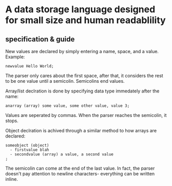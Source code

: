 # A data storage language designed for small size and human readablility
## specification & guide
New values are declared by simply entering a name, space, and a value. Example:
```
newvalue Hello World;
```
The parser only cares about the first space, after that, it considers the rest to be one value until a semicolin. Semicolins end values.

Array/list declration is done by specifying data type immedately after the name:
```
anarray (array) some value, some other value, value 3;
```
Values are seperated by commas. When the parser reaches the semicolin, it stops.

Object declration is achived through a similar method to how arrays are declared:
```
someobject (object)
  - firstvalue blah
  - secondvalue (array) a value, a second value
;
```
The semicolin can come at the end of the last value. In fact, the parser doesn't pay attention to newline characters- everything can be written inline.
